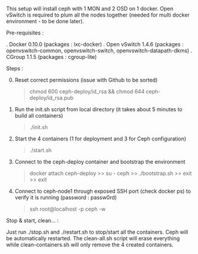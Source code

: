 This setup will install ceph with 1 MON and 2 OSD on 1 docker.
Open vSwitch is required to plum all the nodes together (needed for multi docker environment - to be done later).

Pre-requisites :

. Docker 0.10.0 (packages : lxc-docker)
. Open vSwitch 1.4.6 (packages : openvswitch-common, openvswitch-switch, openvswitch-datapath-dkms)
. CGroup 1.1.5 (packages : cgroup-lite)


Steps :

0. Reset correct permissions (issue with Github to be sorted)
	> chmod 600 ceph-deploy/id_rsa && chmod 644 ceph-deploy/id_rsa.pub 


1. Run the init.sh script from local directory (it takes about 5 minutes to build all containers) 
	> ./init.sh

2. Start the 4 containers (1 for deployment and 3 for Ceph configuration)
	> ./start.sh

3. Connect to the ceph-deploy container and bootstrap the environment
	> docker attach ceph-deploy
		>> su - ceph
		>> ./bootstrap.sh
		>> exit
		>> exit

4. Connect to ceph-node1 through exposed SSH port (check docker ps) to verify it is running (password : passw0rd)
	> ssh root@localhost -p <exposed port for ceph-node1>
	> ceph -w

Stop & start, clean... :

Just run ./stop.sh and ./restart.sh to stop/start all the containers. Ceph will be automatically restarted.
The clean-all.sh script will erase everything while clean-containers.sh will only remove the 4 created containers.

